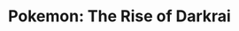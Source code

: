 --- 
title: "Pokemon: The Rise of Darkrai"
publishdate: "2019-3-6T16:48:46+02:00"
src: "https://365manga.net/manga/pokemon-the-rise-of-darkrai"
image: "https://data.365manga.net/images/thumbnails/30348-pokemon-the-rise-of-darkrai.jpg"
description: " Pokemon: The Rise of Darkrai manga summary: Ash may think he's seen everything when it comes to Pokemon, but is he ready to face the mysterious Darkrai in his latest awesome adventure? While touring Alamos Town, home of the Space-Time Towers, Ash and his friends discover that the town's special garden has been ransacked. Some of the townspeople immediately blame the destruction on Darkrai, a sinister-looking Pokemon said to haunt…"
---